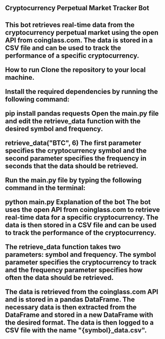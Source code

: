 <h2>Cryptocurrency Perpetual Market Tracker Bot<h2>

This bot retrieves real-time data from the cryptocurrency perpetual market using the open API from coinglass.com. The data is stored in a CSV file and can be used to track the performance of a specific cryptocurrency.

How to run
Clone the repository to your local machine.

Install the required dependencies by running the following command:


pip install pandas requests
Open the main.py file and edit the retrieve_data function with the desired symbol and frequency.



retrieve_data("BTC", 6)
The first parameter specifies the cryptocurrency symbol and the second parameter specifies the frequency in seconds that the data should be retrieved.

Run the main.py file by typing the following command in the terminal:


python main.py
Explanation of the bot
The bot uses the open API from coinglass.com to retrieve real-time data for a specific cryptocurrency. The data is then stored in a CSV file and can be used to track the performance of the cryptocurrency.

The retrieve_data function takes two parameters: symbol and frequency. The symbol parameter specifies the cryptocurrency to track and the frequency parameter specifies how often the data should be retrieved.

The data is retrieved from the coinglass.com API and is stored in a pandas DataFrame. The necessary data is then extracted from the DataFrame and stored in a new DataFrame with the desired format. The data is then logged to a CSV file with the name "{symbol}_data.csv".
